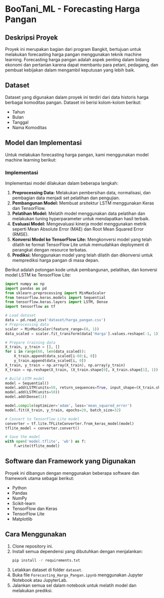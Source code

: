 # BooTani_ML - Forecasting Harga Pangan
## Deskripsi Proyek
Proyek ini merupakan bagian dari program Bangkit, bertujuan untuk melakukan forecasting harga pangan menggunakan teknik machine learning. Forecasting harga pangan adalah aspek penting dalam bidang ekonomi dan pertanian karena dapat membantu para petani, pedagang, dan pembuat kebijakan dalam mengambil keputusan yang lebih baik.

## Dataset
Dataset yang digunakan dalam proyek ini terdiri dari data historis harga berbagai komoditas pangan. Dataset ini berisi kolom-kolom berikut:
- Tahun
- Bulan
- Tanggal
- Nama Komoditas

## Model dan Implementasi
Untuk melakukan forecasting harga pangan, kami menggunakan model machine learning berikut:

### Implementasi
Implementasi model dilakukan dalam beberapa langkah:
1. **Preprocessing Data:** Melakukan pembersihan data, normalisasi, dan pembagian data menjadi set pelatihan dan pengujian.
2. **Pembangunan Model:** Membuat arsitektur LSTM menggunakan Keras dan TensorFlow.
3. **Pelatihan Model:** Melatih model menggunakan data pelatihan dan melakukan tuning hyperparameter untuk mendapatkan hasil terbaik.
4. **Evaluasi Model:** Mengevaluasi kinerja model menggunakan metrik seperti Mean Absolute Error (MAE) dan Root Mean Squared Error (RMSE).
5. **Konversi Model ke TensorFlow Lite:** Mengkonversi model yang telah dilatih ke format TensorFlow Lite untuk memudahkan deployment di perangkat dengan resource terbatas.
6. **Prediksi:** Menggunakan model yang telah dilatih dan dikonversi untuk memprediksi harga pangan di masa depan.

Berikut adalah potongan kode untuk pembangunan, pelatihan, dan konversi model LSTM ke TensorFlow Lite:

```python
import numpy as np
import pandas as pd
from sklearn.preprocessing import MinMaxScaler
from tensorflow.keras.models import Sequential
from tensorflow.keras.layers import LSTM, Dense
import tensorflow as tf

# Load dataset
data = pd.read_csv('dataset/harga_pangan.csv')
# Preprocessing data
scaler = MinMaxScaler(feature_range=(0, 1))
data_scaled = scaler.fit_transform(data['Harga'].values.reshape(-1, 1))

# Prepare training data
X_train, y_train = [], []
for i in range(60, len(data_scaled)):
    X_train.append(data_scaled[i-60:i, 0])
    y_train.append(data_scaled[i, 0])
X_train, y_train = np.array(X_train), np.array(y_train)
X_train = np.reshape(X_train, (X_train.shape[0], X_train.shape[1], 1))

# Build LSTM model
model = Sequential()
model.add(LSTM(units=50, return_sequences=True, input_shape=(X_train.shape[1], 1)))
model.add(LSTM(units=50))
model.add(Dense(1))

model.compile(optimizer='adam', loss='mean_squared_error')
model.fit(X_train, y_train, epochs=20, batch_size=32)

# Convert to TensorFlow Lite model
converter = tf.lite.TFLiteConverter.from_keras_model(model)
tflite_model = converter.convert()

# Save the model
with open('model.tflite', 'wb') as f:
    f.write(tflite_model)
```

## Software dan Framework yang Digunakan
Proyek ini dibangun dengan menggunakan beberapa software dan framework utama sebagai berikut:
- Python
- Pandas
- NumPy
- Scikit-learn
- TensorFlow dan Keras
- TensorFlow Lite
- Matplotlib

## Cara Menggunakan
1. Clone repository ini.
2. Install semua dependensi yang dibutuhkan dengan menjalankan:
    ```bash
    pip install -r requirements.txt
    ```
3. Letakkan dataset di folder `dataset`.
4. Buka file `Forecasting_Harga_Pangan.ipynb` menggunakan Jupyter Notebook atau JupyterLab.
5. Jalankan semua sel dalam notebook untuk melatih model dan melakukan prediksi.
